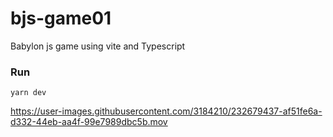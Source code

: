 # bjs-game01
Babylon js game using vite and Typescript


### Run
`yarn dev`




https://user-images.githubusercontent.com/3184210/232679437-af51fe6a-d332-44eb-aa4f-99e7989dbc5b.mov

